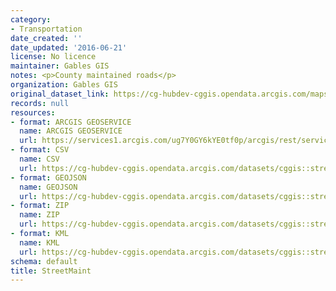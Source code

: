 ```yaml
---
category:
- Transportation
date_created: ''
date_updated: '2016-06-21'
license: No licence
maintainer: Gables GIS
notes: <p>County maintained roads</p>
organization: Gables GIS
original_dataset_link: https://cg-hubdev-cggis.opendata.arcgis.com/maps/cggis::streetmaint
records: null
resources:
- format: ARCGIS GEOSERVICE
  name: ARCGIS GEOSERVICE
  url: https://services1.arcgis.com/ug7Y0GY6kYE0tf0p/arcgis/rest/services/County_Maintained_Roads/FeatureServer/4
- format: CSV
  name: CSV
  url: https://cg-hubdev-cggis.opendata.arcgis.com/datasets/cggis::streetmaint.csv?outSR=%7B%22latestWkid%22%3A2236%2C%22wkid%22%3A102658%7D
- format: GEOJSON
  name: GEOJSON
  url: https://cg-hubdev-cggis.opendata.arcgis.com/datasets/cggis::streetmaint.geojson?outSR=%7B%22latestWkid%22%3A2236%2C%22wkid%22%3A102658%7D
- format: ZIP
  name: ZIP
  url: https://cg-hubdev-cggis.opendata.arcgis.com/datasets/cggis::streetmaint.zip?outSR=%7B%22latestWkid%22%3A2236%2C%22wkid%22%3A102658%7D
- format: KML
  name: KML
  url: https://cg-hubdev-cggis.opendata.arcgis.com/datasets/cggis::streetmaint.kml?outSR=%7B%22latestWkid%22%3A2236%2C%22wkid%22%3A102658%7D
schema: default
title: StreetMaint
---
```

